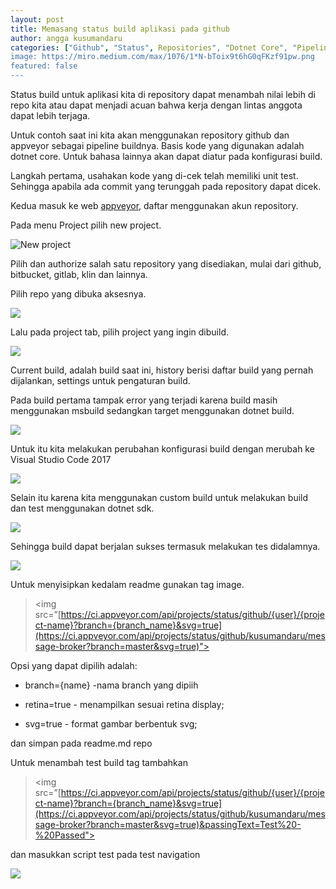 ```yaml
---
layout: post
title: Memasang status build aplikasi pada github
author: angga kusumandaru
categories: ["Github", "Status", Repositories", "Dotnet Core", "Pipeline"]
image: https://miro.medium.com/max/1076/1*N-bToix9t6hG0qFKzf91pw.png
featured: false
---
```

Status build untuk aplikasi kita di repository dapat menambah nilai lebih di repo kita atau dapat menjadi acuan bahwa kerja dengan lintas anggota dapat lebih terjaga.

Untuk contoh saat ini kita akan menggunakan repository github dan appveyor sebagai pipeline buildnya. Basis kode yang digunakan adalah dotnet core. Untuk bahasa lainnya akan dapat diatur pada konfigurasi build.

Langkah pertama, usahakan kode yang di-cek telah memiliki unit test. Sehingga apabila ada commit yang terunggah pada repository dapat dicek.

Kedua masuk ke web [appveyor](https://ci.appveyor.com/projects), daftar menggunakan akun repository.

Pada menu Project pilih new project.

![New project](https://cdn-images-1.medium.com/max/2000/1*WOKkM8yQfpXgg5k7s_hRWg.png)

Pilih dan authorize salah satu repository yang disediakan, mulai dari github, bitbucket, gitlab, klin dan lainnya.

Pilih repo yang dibuka aksesnya.

![](https://cdn-images-1.medium.com/max/2236/1*t5p9D9xiwJ9OmxCdgWygFw.png)

Lalu pada project tab, pilih project yang ingin dibuild.

![](https://cdn-images-1.medium.com/max/4012/1*2xi2DpntecUDZm-gHQfqlg.png)

Current build, adalah build saat ini, history berisi daftar build yang pernah dijalankan, settings untuk pengaturan build.

Pada build pertama tampak error yang terjadi karena build masih menggunakan msbuild sedangkan target menggunakan dotnet build.

![](https://cdn-images-1.medium.com/max/4076/1*y6A966feUg0IfFFz5UJhtw.png)

Untuk itu kita melakukan perubahan konfigurasi build dengan merubah ke Visual Studio Code 2017

![](https://cdn-images-1.medium.com/max/2608/1*0ktppeU16R6IAYArbWWs_w.png)

Selain itu karena kita menggunakan custom build untuk melakukan build dan test menggunakan dotnet sdk.

![](https://cdn-images-1.medium.com/max/3708/1*il97-h7YHaLTiwoLZg1wdA.png)

Sehingga build dapat berjalan sukses termasuk melakukan tes didalamnya.

![](https://cdn-images-1.medium.com/max/3732/1*CQ4iRZ9FJQE2yBAViJwr9g.png)

Untuk menyisipkan kedalam readme gunakan tag image.
>  <img src=”[https://ci.appveyor.com/api/projects/status/github/{user}/{project-name}?branch={branch_name}&svg=true](https://ci.appveyor.com/api/projects/status/github/kusumandaru/message-broker?branch=master&svg=true)">

Opsi yang dapat dipilih adalah:

* branch={name} -nama branch yang dipiih

* retina=true - menampilkan sesuai retina display;

* svg=true - format gambar berbentuk svg;

dan simpan pada readme.md repo

Untuk menambah test build tag tambahkan
>  <img src=”[https://ci.appveyor.com/api/projects/status/github/{user}/{project-name}?branch={branch_name}&svg=true](https://ci.appveyor.com/api/projects/status/github/kusumandaru/message-broker?branch=master&svg=true)&passingText=Test%20-%20Passed">

dan masukkan script test pada test navigation

![](https://cdn-images-1.medium.com/max/2000/1*76IbbSA2Iqwy73qxpsuaUg.png)
